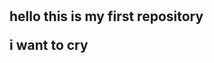 <head>    <head>
<body>
  <h1><h1>
    <h2>
  <p> hello this is my first repository <p>
      <p> i want to cry <h2>
    <h2>
  <body>
